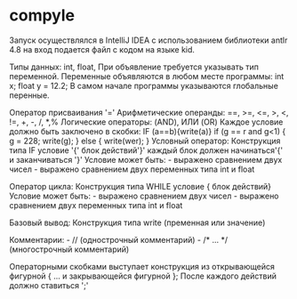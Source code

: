 # compyle
Запуск осуществлялся в IntelliJ IDEA c использованием библиотеки antlr 4.8
на вход подается файл с кодом на языке kid.

Типы данных: int, float, 
При объявление  требуется указывать тип переменной. 
Переменные объявляются в любом месте программы: 
int x; 
float y = 12.2;
В самом начале программы указываются глобальные перенные.
 
Оператор присваивания '='
Арифметические операнды: ==, >=, <=, >, <, !=,  +, -, /, *,%
Логические операторы: (AND), ИЛИ (OR)
  Каждое условие должно быть заключено в скобки: IF (a==b){write(a)} 
   if (g == r and g<1) {
    g = 228;
    write(g);
    }
    else
    {
    write(wer);
    }
Условный оператор:
  Конструкция типа   IF условие '{' блок действий'}' каждый блок должен начинаться'{' и заканчиваться  '}' 
  Условие может быть: - выражено сравнением двух чисел
                      - выражено сравнением двух переменных типа int и float

Оператор цикла:
  Конструкция типа  WHILE условие { блок действий}
  Условие может быть: - выражено сравнением двух чисел
                      - выражено сравнением двух переменных типа int и float
  

Базовый вывод:
  Конструкция типа  write (пременная или значение)


Комментарии:
    - // (однострочный комментарий)
    - /* ... */ (многострочный комментарий)

Операторными скобками выступает конструкция из открывающейся фигурной  { ... и закрывающейся фигурной }; 
После каждого действий должно ставиться ';'
